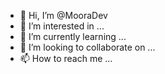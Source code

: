 - 👋 Hi, I’m @MooraDev
- 👀 I’m interested in ...
- 🌱 I’m currently learning ...
- 💞️ I’m looking to collaborate on ...
- 📫 How to reach me ...

<!---
MooraDev/MooraDev is a ✨ special ✨ repository because its `README.md` (this file) appears on your GitHub profile.
You can click the Preview link to take a look at your changes.
--->
